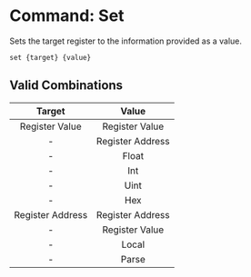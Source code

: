 # Command: Set
Sets the target register to the information provided as a value.
```fiber
set {target} {value}
```

## Valid Combinations
| Target | Value |
|:-:|:-:|
| Register Value | Register Value |
| - | Register Address |
| - | Float |
| - | Int |
| - | Uint |
| - | Hex |
| Register Address | Register Address |
| - | Register Value |
| - | Local |
| - | Parse |
